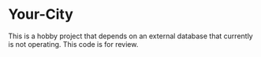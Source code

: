 # Your-City

This is a hobby project that depends on an external database that currently is not operating. This code is for review.